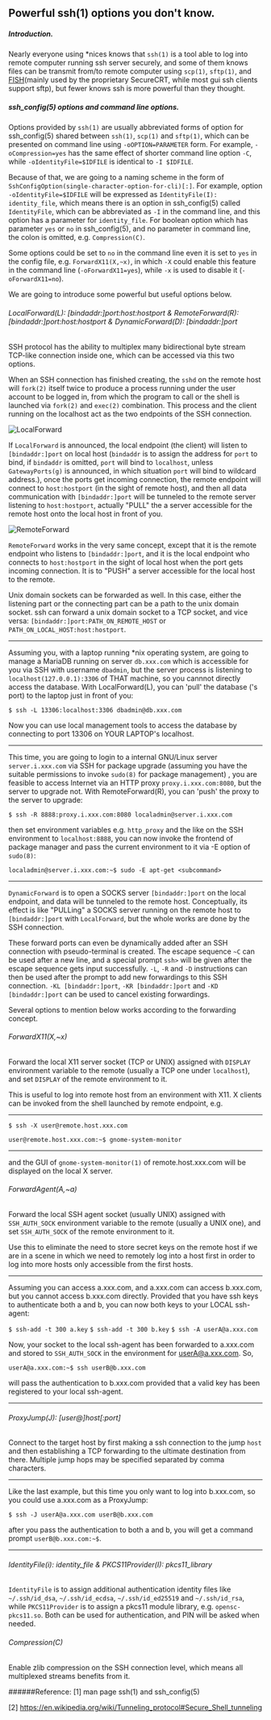 ## Powerful ssh(1) options you don't know.

##### Introduction.

Nearly everyone using *nices knows that `ssh(1)` is a tool able to log into remote computer running ssh server securely, and some of them knows files can be transmit from/to remote computer using `scp(1)`, `sftp(1)`, and [FISH](https://en.wikipedia.org/wiki/Files_transferred_over_shell_protocol)(mainly used by the proprietary SecureCRT, while most gui ssh clients support sftp), but fewer knows ssh is more powerful than they thought.

##### ssh_config(5) options and command line options.

Options provided by `ssh(1)` are usually abbreviated forms of option for ssh_config(5) shared between `ssh(1)`, `scp(1)` and `sftp(1)`, which can be presented on command line using `-oOPTION=PARAMETER` form. For example, `-oCompression=yes` has the same effect of shorter command line option `-C`, while `-oIdentityFile=$IDFILE` is identical to `-I $IDFILE`.

Because of that, we are going to a naming scheme in the form of `SshConfigOption(single-character-option-for-cli)[:]`. For example, option `-oIdentityFile=$IDFILE` will be expressed as `IdentityFile(I): identity_file`, which means there is an option in ssh_config(5) called `IdentityFile`, which can be abbreviated as `-I` in the command line, and this option has a parameter for `identity_file`. For boolean option which has parameter `yes` or `no` in ssh_config(5), and no parameter in command line, the colon is omitted, e.g. `Compression(C)`. 

Some options could be set to `no` in the command line even it is set to `yes` in the config file, e.g. `ForwardX11(X,~x)`, in which `-X` could enable this feature in the command line (`-oForwardX11=yes`), while `-x` is used to disable it (`-oForwardX11=no`).

We are going to introduce some powerful but useful options below.

###### LocalForward(L): [bindaddr:]port:host:hostport & RemoteForward(R): [bindaddr:]port:host:hostport & DynamicForward(D): [bindaddr:]port

SSH protocol has the ability to multiplex many bidirectional byte stream TCP-like connection inside one, which can be accessed via this two options.

When an SSH connection has finished creating, the `sshd` on the remote host will `fork(2)` itself twice to produce a process running under the user account to be logged in, from which the program to call or the shell is launched via `fork(2)` and `exec(2)` combination. This process and the client running on the localhost act as the two endpoints of the SSH connection.

![LocalForward](https://upload.wikimedia.org/wikipedia/commons/d/dc/Ssh-L-Tunnel.png)

If `LocalForward` is announced, the local endpoint (the client) will listen to `[bindaddr:]port` on local host (`bindaddr` is to assign the address for `port` to bind, if `bindaddr` is omitted, `port` will bind to `localhost`, unless `GatewayPorts(g)` is announced, in which situation `port` will bind to wildcard address.), once the ports get incoming connection, the remote endpoint will connect to `host:hostport` (in the sight of remote host), and then all data communication with `[bindaddr:]port` will be tunneled to the remote server listening to `host:hostport`, actually "PULL" the a server accessible for the remote host onto the local host in front of you.

![RemoteForward](https://upload.wikimedia.org/wikipedia/commons/2/2c/SSH_Tunnel_%28remote%29.png)

`RemoteForward` works in the very same concept, except that it is the remote endpoint who listens to `[bindaddr:]port`, and it is the local endpoint who connects to `host:hostport` in the sight of local host when the port gets incoming connection. It is to "PUSH" a server accessible for the local host to the remote.

Unix domain sockets can be forwarded as well. In this case, either the listening part or the connecting part can be a path to the unix domain socket. ssh can forward a unix domain socket to a TCP socket, and vice versa: `[bindaddr:]port:PATH_ON_REMOTE_HOST` or `PATH_ON_LOCAL_HOST:host:hostport`.

***

Assuming you, with a laptop running *nix operating system, are going to manage a MariaDB running on server `db.xxx.com` which is accessible for you via SSH with username `dbadmin`, but the server process is listening to `localhost(127.0.0.1):3306` of THAT machine, so you cannnot directly access the database. With LocalForward(L), you can 'pull' the database ('s port) to the laptop just in front of you:

`$ ssh -L 13306:localhost:3306 dbadmin@db.xxx.com`

Now you can use local management tools to access the database by connecting to port 13306 on YOUR LAPTOP's localhost.

***

This time, you are going to login to a internal GNU/Linux server `server.i.xxx.com` via SSH for package upgrade (assuming you have the suitable permissions to invoke `sudo(8)` for package management) , you are feasible to access Internet via an HTTP proxy `proxy.i.xxx.com:8080`, but the server to upgrade not. With RemoteForward(R), you can 'push' the proxy to the server to upgrade:

`$ ssh -R 8888:proxy.i.xxx.com:8080 localadmin@server.i.xxx.com`

then set environment variables e.g. `http_proxy` and the like on the SSH environment to `localhost:8888`, you can now invoke the frontend of package manager and pass the current environment to it via -E option of `sudo(8)`:

`localadmin@server.i.xxx.com:~$ sudo -E apt-get <subcommand>`

***

`DynamicForward` is to open a SOCKS server `[bindaddr:]port` on the local endpoint, and data will be tunneled to the remote host. Conceptually, its effect is like "PULLing" a SOCKS server running on the remote host to `[bindaddr:]port` with `LocalForward`, but the whole works are done by the SSH connection.

These forward ports can even be dynamically added after an SSH connection with pseudo-terminal is created. The escape sequence `~C` can be used after a new line, and a special prompt `ssh>` will be given after the escape sequence gets input successfully. `-L`, `-R` and `-D` instructions can then be used after the prompt to add new forwardings to this SSH connection. `-KL [bindaddr:]port`, `-KR [bindaddr:]port` and `-KD [bindaddr:]port` can be used to cancel existing forwardings.

Several options to mention below works according to the forwarding concept.

###### ForwardX11(X,~x)

Forward the local X11 server socket (TCP or UNIX) assigned with `DISPLAY` environment variable to the remote (usually a TCP one under `localhost`), and set `DISPLAY` of the remote environment to it.

This is useful to log into remote host from an environment with X11. X clients can be invoked from the shell launched by remote endpoint, e.g.

***

`$ ssh -X user@remote.host.xxx.com`

`user@remote.host.xxx.com:~$ gnome-system-monitor`

***

and the GUI of `gnome-system-monitor(1)` of remote.host.xxx.com will be displayed on the local X server.

###### ForwardAgent(A,~a)

Forward the local SSH agent socket (usually UNIX) assigned with `SSH_AUTH_SOCK` environment variable to the remote (usually a UNIX one), and set `SSH_AUTH_SOCK` of the remote environment to it.

Use this to eliminate the need to store secret keys on the remote host if we are in a scene in which we need to remotely log into a host first in order to log into more hosts only accessible from the first hosts.

***

Assuming you can access a.xxx.com, and a.xxx.com can access b.xxx.com, but you cannot access b.xxx.com directly. Provided that you have ssh keys to authenticate both a and b, you can now both keys to your LOCAL ssh-agent:

`$ ssh-add -t 300 a.key`
`$ ssh-add -t 300 b.key`
`$ ssh -A userA@a.xxx.com`

Now, your socket to the local ssh-agent has been forwarded to a.xxx.com and stored to `SSH_AUTH_SOCK` in the environment for userA@a.xxx.com. So,

`userA@a.xxx.com:~$ ssh userB@b.xxx.com`

will pass the authentication to b.xxx.com provided that a valid key has been registered to your local ssh-agent.

***

###### ProxyJump(J): [user@]host[:port]

Connect to the target host by first making a ssh connection to the jump `host` and then establishing a TCP forwarding to the ultimate destination from there.  Multiple jump hops may be specified separated by comma characters.

***

Like the last example, but this time you only want to log into b.xxx.com, so you could use a.xxx.com as a ProxyJump:

`$ ssh -J userA@a.xxx.com userB@b.xxx.com`

after you pass the authentication to both a and b, you will get a command prompt `userB@b.xxx.com:~$`.

***

###### IdentityFile(i): identity_file & PKCS11Provider(I): pkcs11_library

`IdentityFile` is to assign additional authentication identity files like `~/.ssh/id_dsa`, `~/.ssh/id_ecdsa`, `~/.ssh/id_ed25519` and `~/.ssh/id_rsa`, while `PKCS11Provider` is to assign a pkcs11 module library, e.g. `opensc-pkcs11.so`. Both can be used for authentication, and PIN will be asked when needed.

###### Compression(C)

Enable zlib compression on the SSH connection level, which means all multiplexed streams benefits from it.

######Reference: 
[1] man page ssh(1) and ssh_config(5)

[2] https://en.wikipedia.org/wiki/Tunneling_protocol#Secure_Shell_tunneling
